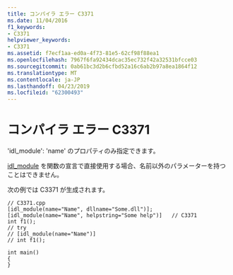 ```yaml
---
title: コンパイラ エラー C3371
ms.date: 11/04/2016
f1_keywords:
- C3371
helpviewer_keywords:
- C3371
ms.assetid: f7ecf1aa-ed0a-4f73-81e5-62cf98f88ea1
ms.openlocfilehash: 7967f6fa92434dcac35ec732f42a32531bfcce03
ms.sourcegitcommit: 0ab61bc3d2b6cfbd52a16c6ab2b97a8ea1864f12
ms.translationtype: MT
ms.contentlocale: ja-JP
ms.lasthandoff: 04/23/2019
ms.locfileid: "62300493"
---
```

# <a name="compiler-error-c3371"></a>コンパイラ エラー C3371

'idl_module': 'name' のプロパティのみ指定できます。

[idl_module](../../windows/idl-module.md) を関数の宣言で直接使用する場合、名前以外のパラメーターを持つことはできません。

次の例では C3371 が生成されます。

```
// C3371.cpp
[idl_module(name="Name", dllname="Some.dll")];
[idl_module(name="Name", helpstring="Some help")]   // C3371
int f1();
// try
// [idl_module(name="Name")]
// int f1();

int main()
{
}
```
